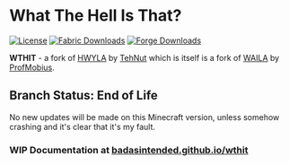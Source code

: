 # What The Hell Is That? 

[![License](https://img.shields.io/badge/license-CC%20BY--NC--SA%204.0-blue.svg?style=for-the-badge&logo=creative-commons&logoColor=white)](https://bit.ly/cc-by-nc-sa-40)
[![Fabric Downloads](http://cf.way2muchnoise.eu/full_440979_blessed.svg?badge_style=for_the_badge)](https://www.curseforge.com/minecraft/mc-mods/wthit)
[![Forge Downloads](http://cf.way2muchnoise.eu/full_455982_cursed.svg?badge_style=for_the_badge)](https://www.curseforge.com/minecraft/mc-mods/wthit-forge)

**WTHIT** - a fork of [HWYLA](https://minecraft.curseforge.com/projects/hwyla) by [TehNut](https://www.curseforge.com/members/tehnut) which is itself is a fork of [WAILA](https://minecraft.curseforge.com/projects/waila) by [ProfMobius](https://minecraft.curseforge.com/members/ProfMobius).

## Branch Status: End of Life
No new updates will be made on this Minecraft version, unless somehow crashing and it's clear that it's my fault.

### WIP Documentation at [badasintended.github.io/wthit](https://badasintended.github.io/wthit)
